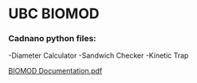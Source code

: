 # UBC BIOMOD
### Cadnano python files:
-Diameter Calculator
-Sandwich Checker
-Kinetic Trap

[BIOMOD Documentation.pdf](https://github.com/erdabravest2001/UBCBIOMOD/files/8283626/BIOMOD.Documentation.pdf)
